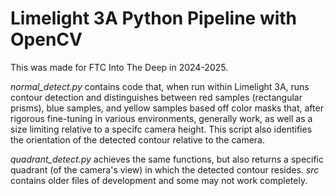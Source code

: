 # Limelight 3A Python Pipeline with OpenCV
This was made for FTC Into The Deep in 2024-2025.

*normal_detect.py* contains code that, when run within Limelight 3A, runs contour detection and distinguishes between red samples (rectangular prisms), blue samples, and yellow samples based off color masks that, after rigorous fine-tuning in various environments, generally work, as well as a size limiting relative to a specifc camera height.
This script also identifies the orientation of the detected contour relative to the camera.

*quadrant_detect.py* achieves the same functions, but also returns a specific quadrant (of the camera's view) in which the detected contour resides.
*src* contains older files of development and some may not work completely.
